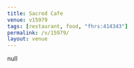```yaml
---
title: Sacred Cafe
venue: v15979
tags: [restaurant, food, "fhrs:414343"]
permalink: /v/15979/
layout: venue
---
```

null